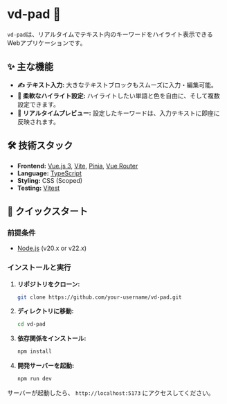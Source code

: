 # vd-pad 📝

`vd-pad`は、リアルタイムでテキスト内のキーワードをハイライト表示できるWebアプリケーションです。

## ✨ 主な機能

- **✍️ テキスト入力:** 大きなテキストブロックもスムーズに入力・編集可能。
- **🎨 柔軟なハイライト設定:** ハイライトしたい単語と色を自由に、そして複数設定できます。
- **🚀 リアルタイムプレビュー:** 設定したキーワードは、入力テキストに即座に反映されます。

## 🛠️ 技術スタック

- **Frontend:** [Vue.js 3](https://vuejs.org/), [Vite](https://vitejs.dev/), [Pinia](https://pinia.vuejs.org/), [Vue Router](https://router.vuejs.org/)
- **Language:** [TypeScript](https://www.typescriptlang.org/)
- **Styling:** CSS (Scoped)
- **Testing:** [Vitest](https://vitest.dev/)

## 🚀 クイックスタート

### 前提条件

- [Node.js](https://nodejs.org/en/) (v20.x or v22.x)

### インストールと実行

1.  **リポジトリをクローン:**
    ```bash
    git clone https://github.com/your-username/vd-pad.git
    ```
2.  **ディレクトリに移動:**
    ```bash
    cd vd-pad
    ```
3.  **依存関係をインストール:**
    ```bash
    npm install
    ```
4.  **開発サーバーを起動:**
    ```bash
    npm run dev
    ```

サーバーが起動したら、 `http://localhost:5173` にアクセスしてください。
